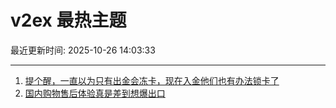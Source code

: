 # v2ex 最热主题

最近更新时间: 2025-10-26 14:03:33

--- 
1. [提个醒，一直以为只有出金会冻卡，现在入金他们也有办法锁卡了](https://www.v2ex.com/t/1168381) 
2. [国内购物售后体验真是差到想爆出口](https://www.v2ex.com/t/1168390) 
